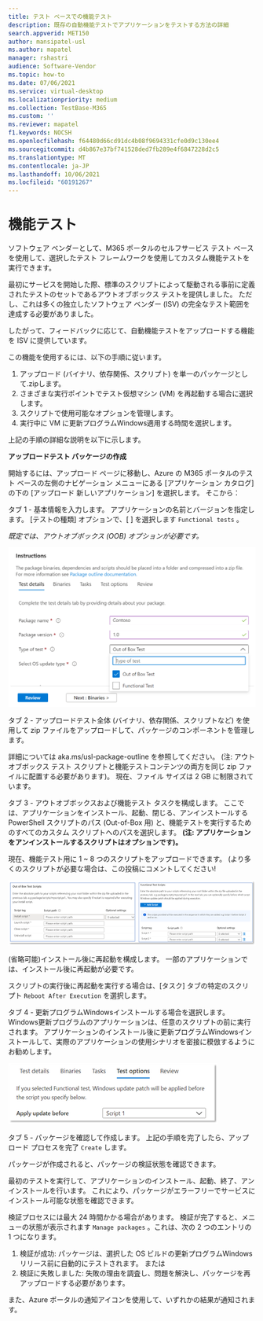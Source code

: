 ```yaml
---
title: テスト ベースでの機能テスト
description: 既存の自動機能テストでアプリケーションをテストする方法の詳細
search.appverid: MET150
author: mansipatel-usl
ms.author: mapatel
manager: rshastri
audience: Software-Vendor
ms.topic: how-to
ms.date: 07/06/2021
ms.service: virtual-desktop
ms.localizationpriority: medium
ms.collection: TestBase-M365
ms.custom: ''
ms.reviewer: mapatel
f1.keywords: NOCSH
ms.openlocfilehash: f64480d66cd91dc4b08f9694331cfe0d9c130ee4
ms.sourcegitcommit: d4b867e37bf741528ded7fb289e4f6847228d2c5
ms.translationtype: MT
ms.contentlocale: ja-JP
ms.lasthandoff: 10/06/2021
ms.locfileid: "60191267"
---
```

# <a name="functional-testing"></a>機能テスト

ソフトウェア ベンダーとして、M365 ポータルのセルフサービス テスト ベースを使用して、選択したテスト フレームワークを使用してカスタム機能テストを実行できます。 

最初にサービスを開始した際、標準のスクリプトによって駆動される事前に定義されたテストのセットであるアウトオブボックス テストを提供しました。 ただし、これは多くの独立したソフトウェア ベンダー (ISV) の完全なテスト範囲を達成する必要がありました。 

したがって、フィードバックに応じて、自動機能テストをアップロードする機能を ISV に提供しています。

この機能を使用するには、以下の手順に従います。

1. アップロード (バイナリ、依存関係、スクリプト) を単一のパッケージとして.zipします。
2. さまざまな実行ポイントでテスト仮想マシン (VM) を再起動する場合に選択します。
3. スクリプトで使用可能なオプションを管理します。
4. 実行中に VM に更新プログラムWindows適用する時間を選択します。

上記の手順の詳細な説明を以下に示します。

**アップロードテスト パッケージの作成**

開始するには、アップロード ページに移動し、Azure の M365 ポータルのテスト ベースの左側のナビゲーション メニューにある [アプリケーション カタログ] の下の [アップロード 新しいアプリケーション] を選択します。 そこから：

タブ 1 - 基本情報を入力します。 アプリケーションの名前とバージョンを指定します。 [テストの種類] オプションで、[ ] を選択します ```Functional tests``` 。 

*既定では、アウトオブボックス (OOB) オプションが必要です。*


![[機能テスト] タブを選択します。](Media/functional_testing_tab1.png)

タブ 2 - アップロードテスト全体 (バイナリ、依存関係、スクリプトなど) を使用して zip ファイルをアップロードして、パッケージのコンポーネントを管理します。 

詳細については aka.ms/usl-package-outline を参照してください。 (注: アウトオブボックス テスト スクリプトと機能テストコンテンツの両方を同じ zip ファイルに配置する必要があります)。 現在、ファイル サイズは 2 GB に制限されています。

タブ 3 - アウトオブボックスおよび機能テスト タスクを構成します。 ここでは、アプリケーションをインストール、起動、閉じる、アンインストールする PowerShell スクリプトのパス (Out-of-Box 用) と、機能テストを実行するためのすべてのカスタム スクリプトへのパスを選択します。 **(注: アプリケーションをアンインストールするスクリプトはオプションです)。**

現在、機能テスト用に 1 ~ 8 つのスクリプトをアップロードできます。 (より多くのスクリプトが必要な場合は、この投稿にコメントしてください!

![アップロードテストを使用して最大 8 つのスクリプトを作成できます。](Media/functional_testing_tab3.png)

(省略可能)インストール後に再起動を構成します。 一部のアプリケーションでは、インストール後に再起動が必要です。 

スクリプトの実行後に再起動を実行する場合は、[タスク] タブの特定のスクリプト ```Reboot After Execution``` を選択します。

タブ 4 - 更新プログラムWindowsインストールする場合を選択します。Windows更新プログラムのアプリケーションは、任意のスクリプトの前に実行されます。 アプリケーションのインストール後に更新プログラムWindowsインストールして、実際のアプリケーションの使用シナリオを密接に模倣するようにお勧めします。

![特定Windows後に更新プログラムをインストールできます。](Media/functional_testing_tab4.png)

タブ 5 - パッケージを確認して作成します。 上記の手順を完了したら、アップロード プロセスを完了 ```Create``` します。

パッケージが作成されると、パッケージの検証状態を確認できます。

最初のテストを実行して、アプリケーションのインストール、起動、終了、アンインストールを行います。 これにより、パッケージがエラーフリーでサービスにインストール可能な状態を確認できます。

検証プロセスには最大 24 時間かかる場合があります。 検証が完了すると、メニューの状態が表示されます ```Manage packages``` 。これは、次の 2 つのエントリの 1 つになります。

1. 検証が成功: パッケージは、選択した OS ビルドの更新プログラムWindowsリリース前に自動的にテストされます。
または
2. 検証に失敗しました: 失敗の理由を調査し、問題を解決し、パッケージを再アップロードする必要があります。

また、Azure ポータルの通知アイコンを使用して、いずれかの結果が通知されます。
